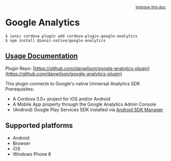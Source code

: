 <a style="float:right;font-size:12px;" href="http://github.com/ionic-team/ionic-native/edit/master/src/@ionic-native/plugins/google-analytics/index.ts#L1">
  Improve this doc
</a>

# Google Analytics

```
$ ionic cordova plugin add cordova-plugin-google-analytics
$ npm install @ionic-native/google-analytics
```

## [Usage Documentation](https://ionicframework.com/docs/native/google-analytics/)

Plugin Repo: [https://github.com/danwilson/google-analytics-plugin](https://github.com/danwilson/google-analytics-plugin)

This plugin connects to Google's native Universal Analytics SDK
Prerequisites:
- A Cordova 3.0+ project for iOS and/or Android
- A Mobile App property through the Google Analytics Admin Console
- (Android) Google Play Services SDK installed via [Android SDK Manager](https://developer.android.com/sdk/installing/adding-packages.html)

## Supported platforms
- Android
- Browser
- iOS
- Windows Phone 8



